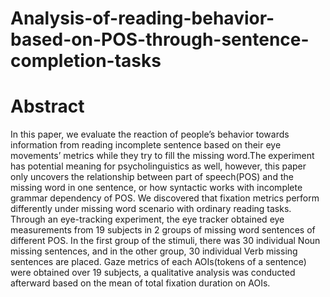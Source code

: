 # Analysis-of-reading-behavior-based-on-POS-through-sentence-completion-tasks

# Abstract
In this paper, we evaluate the reaction of people’s behavior towards information
from reading incomplete sentence based on their eye movements’ metrics while they
try to fill the missing word.The experiment has potential meaning for psycholinguistics as well, however, this paper only uncovers the relationship between part of
speech(POS) and the missing word in one sentence, or how syntactic works with incomplete grammar dependency of POS. We discovered that fixation metrics perform
differently under missing word scenario with ordinary reading tasks. Through an
eye-tracking experiment, the eye tracker obtained eye measurements from 19 subjects in 2 groups of missing word sentences of different POS. In the first group of
the stimuli, there was 30 individual Noun missing sentences, and in the other group,
30 individual Verb missing sentences are placed. Gaze metrics of each AOIs(tokens
of a sentence) were obtained over 19 subjects, a qualitative analysis was conducted
afterward based on the mean of total fixation duration on AOIs.
